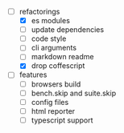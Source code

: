 - [ ] refactorings
  - [x] es modules
  - [ ] update dependencies
  - [ ] code style
  - [ ] cli arguments
  - [ ] markdown readme
  - [x] drop coffescript
- [ ] features
  - [ ] browsers build
  - [ ] bench.skip and suite.skip
  - [ ] config files
  - [ ] html reporter
  - [ ] typescript support
